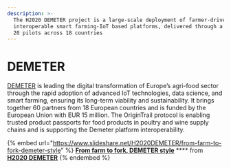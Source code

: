 ```yaml
---
description: >-
  The H2020 DEMETER project is a large-scale deployment of farmer-driven,
  interoperable smart farming-IoT based platforms, delivered through a series of
  20 pilots across 18 countries
---
```


# DEMETER

[DEMETER](https://h2020-demeter.eu/) is leading the digital transformation of Europe’s agri-food sector through the rapid adoption of advanced IoT technologies, data science, and smart farming, ensuring its long-term viability and sustainability. It brings together 60 partners from 18 European countries and is funded by the European Union with EUR 15 million. The OriginTrail protocol is enabling trusted product passports for food products in poultry and wine supply chains and is supporting the Demeter platform interoperability.

{% embed url="https://www.slideshare.net/H2020DEMETER/from-farm-to-fork-demeter-style" %}
[**From farm to fork, DEMETER style**](https://www.slideshare.net/H2020DEMETER/from-farm-to-fork-demeter-style) **** from [**H2020 DEMETER**](https://www.slideshare.net/H2020DEMETER)
{% endembed %}
